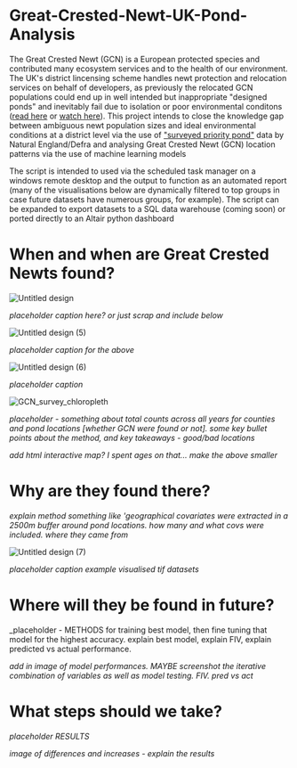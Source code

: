 # Great-Crested-Newt-UK-Pond-Analysis

The Great Crested Newt (GCN) is a European protected species and contributed many ecosystem services and to the health of our environment. The UK's district lincensing scheme handles newt protection and relocation services on behalf of developers, as previously the relocated GCN populations could end up in well intended but inappropriate "designed ponds"  and inevitably fail due to isolation or poor environmental conditons ([read here](https://freshwaterhabitats.org.uk/projects/newt-conservation/#:~:text=The%20new%20approach%20focuses%20on,newts%20can%20breed%20and%20thrive) or [watch here](https://www.youtube.com/watch?v=efJ0YYD1MbM)). This project intends to close the knowledge gap between ambiguous newt population sizes and ideal environmental conditions at a district level via the use of ["surveyed priority pond"](https://naturalengland-defra.opendata.arcgis.com/datasets/Defra::surveyed-priority-ponds-england/about) data by Natural England/Defra and analysing Great Crested Newt (GCN) location patterns via the use of machine learning models

The script is intended to used via the scheduled task manager on a windows remote desktop and the output to function as an automated report (many of the visualisations below are dynamically filtered to top groups in case future datasets have numerous groups, for example). The script can be expanded to export datasets to a SQL data warehouse (coming soon) or ported directly to an Altair python dashboard

# When and when are Great Crested Newts found?

![Untitled design](https://user-images.githubusercontent.com/122735369/212549286-e11f6132-33ad-42ec-b2bb-a074f38acf66.jpg)

_placeholder caption here? or just scrap and include below_

![Untitled design (5)](https://user-images.githubusercontent.com/122735369/212550996-275f2d32-39c7-476c-ac56-f4d47f796300.jpg)

_placeholder caption for the above_

![Untitled design (6)](https://user-images.githubusercontent.com/122735369/212550950-9ac21a6f-07b3-4488-b541-c55c8d491bda.jpg)

_placeholder caption_

![GCN_survey_chloropleth](https://user-images.githubusercontent.com/122735369/212551448-95e13a36-acdc-499c-a5af-5f8f8581b342.png)

_placeholder - something about total counts across all years for counties and pond locations [whether GCN were found or not]. some key bullet points about the method, and key takeaways - good/bad locations_

_add html interactive map? I spent ages on that... make the above smaller_

# Why are they found there?

_explain method something like 'geographical covariates were extracted in a 2500m buffer around pond locations. how many and what covs were included. where they came from_

![Untitled design (7)](https://user-images.githubusercontent.com/122735369/212551258-9d945a85-0aea-47fe-a32b-8f498c68ca96.jpg)

_placeholder caption example visualised tif datasets_

# Where will they be found in future?

_placeholder - METHODS for training best model, then fine tuning that model for the highest accuracy. explain best model, explain FIV, explain predicted vs actual performance. 

_add in image of model performances. MAYBE screenshot the iterative combination of variables as well as model testing. FIV. pred vs act_

# What steps should we take?

_placeholder RESULTS_

_image of differences and increases - explain the results_
